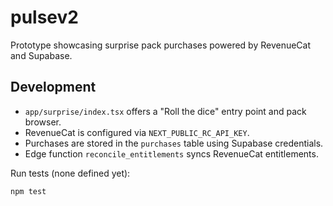 # pulsev2

Prototype showcasing surprise pack purchases powered by RevenueCat and Supabase.

## Development

- `app/surprise/index.tsx` offers a "Roll the dice" entry point and pack browser.
- RevenueCat is configured via `NEXT_PUBLIC_RC_API_KEY`.
- Purchases are stored in the `purchases` table using Supabase credentials.
- Edge function `reconcile_entitlements` syncs RevenueCat entitlements.

Run tests (none defined yet):

```
npm test
```
